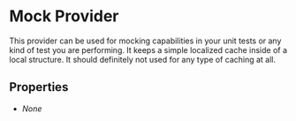 # Mock Provider

This provider can be used for mocking capabilities in your unit tests or any kind of test you are performing. It keeps a simple localized cache inside of a local structure. It should definitely not used for any type of caching at all.

## Properties

* *None*

